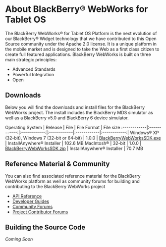# About BlackBerry&reg; WebWorks for Tablet OS
The BlackBerry WebWorks&reg; for Tablet OS Platform is the next evolution of our BlackBerry&reg; Widget technology that we have contributed to this Open Source community under the Apache 2.0 license. It is a unique platform in the mobile market and is designed to take the Web as a first class citizen to create full featured applications. BlackBerry WebWorks is built on three main strategic principles:

* Advanced Standards
* Powerful Integration
* Open

## Downloads
Below you will find the downloads and install files for the BlackBerry WebWorks project.  The install includes the BlackBerry MDS simulator as well as a BlackBerry v5.0 and BlackBerry 6 device simulator.

Operating System | Release | File | File Format | File size 
:------------|:------------:|:------------:|:------------|:------------|:------------:|
Windows&reg; XP (32-bit), Windows 7 (32-bit or 64-bit) | 1.0.0 | [BlackBerryWebWorksSDK.exe](https://www.blackberry.com/Downloads/contactFormPreload.do?code=DC727151E5D55DDE1E950767CF861CA5&dl=F446750E29EA9598216CC0FB0DEB83E2) | InstallAnywhere&reg; Installer | 102.6 MB
MacIntosh&reg; | 32-bit | 1.0.0 | [BlackBerryWebWorksSDK.zip](https://www.blackberry.com/Downloads/contactFormPreload.do?code=DC727151E5D55DDE1E950767CF861CA5&dl=FA78BAEA36C23307F0D8F59F1A9913AF) | InstallAnywhere&reg; Installer | 70.7 MB


## Reference Material &amp; Community
You can also find associated reference material for the BlackBerry WebWorks platform as well as community forums for building and contributing to the BlackBerry WebWorks project

* [API Reference](http://www.blackberry.com/developers/docs/webworks/api/playbook/)
* [Developer Guides](http://docs.blackberry.com/en/developers/subcategories/?userType=21&category=BlackBerry+WebWorks+SDK+for+Tablet+OS)
* [Community Forums](http://supportforums.blackberry.com/t5/Web-Development/bd-p/browser_dev)
* [Project Contributor Forums](http://supportforums.blackberry.com/t5/BlackBerry-WebWorks/bd-p/ww_con)

## Building the Source Code
*Coming Soon*

